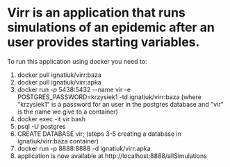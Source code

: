 # Virr is an application that runs simulations of an epidemic after an user provides starting variables.
To run this application using docker you need to:
1. docker pull ignatiuk/virr:baza
2. docker pull ignatiuk/virr:apka
3. docker run -p 5438:5432 --name vir -e POSTGRES_PASSWORD=krzysiek1 -td ignatiuk/virr:baza (where "krzysiek1" is a password    for an user in the postgres database and "vir" is the name we give to a container)
4. docker exec -it vir bash
5. psql -U postgres
6. CREATE DATABASE vir;  (steps 3-5 creating a database in ignatiuk/virr:baza container)
7. docker run -p 8888:8888 -d ignatiuk/virr:apka
8. application is now available at http://localhost:8888/allSimulations
